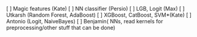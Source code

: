 [ ] Magic features (Kate)
[ ] NN classifier (Persio)
[ ] LGB, Logit (Max)
[ ] Utkarsh (Random Forest, AdaBoost)
[ ] XGBoost, CatBoost, SVM*(Kate)
[ ] Antonio (Logit, NaiveBayes)
[ ] Benjamin( NNs, read kernels for preprocessing/other stuff that can be done)
